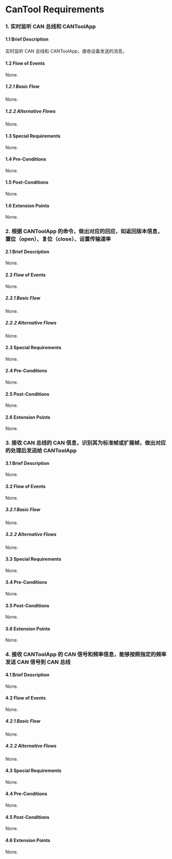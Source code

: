 # CanTool Requirements

### 1. 实时监听 CAN 总线和 CANToolApp

#### 1.1 Brief Description
实时监听 CAN 总线和 CANToolApp，接收设备发送的消息。

#### 1.2 Flow of Events
None.
##### 1.2.1 Basic Flow
None.
##### 1.2.2 Alternative Flows
None.
#### 1.3 Special Requirements
None.
#### 1.4 Pre-Conditions
None.
#### 1.5 Post-Conditions
None.
#### 1.6 Extension Points
None.
### 2. 根据 CANToolApp 的命令，做出对应的回应，如返回版本信息，置位（open）、复位（close）、设置传输速率

#### 2.1 Brief Description
None.
#### 2.2 Flow of Events
None.
##### 2.2.1 Basic Flow
None.
##### 2.2.2 Alternative Flows
None.
#### 2.3 Special Requirements
None.
#### 2.4 Pre-Conditions
None.
#### 2.5 Post-Conditions
None.
#### 2.6 Extension Points
None.

### 3. 接收 CAN 总线的 CAN 信息，识别其为标准帧或扩展帧，做出对应的处理后发送给 CANToolApp

#### 3.1 Brief Description
None.
#### 3.2 Flow of Events
None.
##### 3.2.1 Basic Flow
None.
##### 3.2.2 Alternative Flows
None.
#### 3.3 Special Requirements
None.
#### 3.4 Pre-Conditions
None.
#### 3.5 Post-Conditions
None.
#### 3.6 Extension Points
None.

### 4. 接收 CANToolApp 的 CAN 信号和频率信息，能够按照指定的频率发送 CAN 信号到 CAN 总线

#### 4.1 Brief Description
None.
#### 4.2 Flow of Events
None.
##### 4.2.1 Basic Flow
None.
##### 4.2.2 Alternative Flows
None.
#### 4.3 Special Requirements
None.
#### 4.4 Pre-Conditions
None.
#### 4.5 Post-Conditions
None.
#### 4.6 Extension Points
None.
